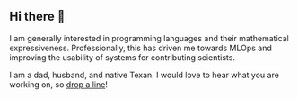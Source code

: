 ## Hi there 👋

I am generally interested in programming languages and their mathematical expressiveness.  Professionally, this has driven me towards MLOps and improving the usability of systems for contributing scientists.

I am a dad, husband, and native Texan.  I would love to hear what you are working on, so <a href="mailto:jordanrule@gmail.com">drop a line</a>!
